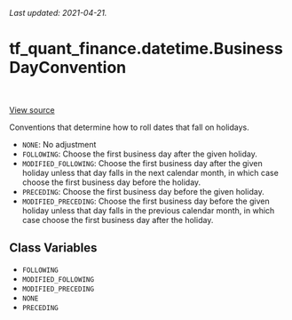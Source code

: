 <!--
This file is generated by a tool. Do not edit directly.
For open-source contributions the docs will be updated automatically.
-->

*Last updated: 2021-04-21.*

<div itemscope itemtype="http://developers.google.com/ReferenceObject">
<meta itemprop="name" content="tf_quant_finance.datetime.BusinessDayConvention" />
<meta itemprop="path" content="Stable" />
<meta itemprop="property" content="FOLLOWING"/>
<meta itemprop="property" content="MODIFIED_FOLLOWING"/>
<meta itemprop="property" content="MODIFIED_PRECEDING"/>
<meta itemprop="property" content="NONE"/>
<meta itemprop="property" content="PRECEDING"/>
</div>

# tf_quant_finance.datetime.BusinessDayConvention

<!-- Insert buttons and diff -->

<table class="tfo-notebook-buttons tfo-api" align="left">
</table>

<a target="_blank" href="https://github.com/google/tf-quant-finance/blob/master/tf_quant_finance/datetime/constants.py">View source</a>



Conventions that determine how to roll dates that fall on holidays.

<!-- Placeholder for "Used in" -->

* `NONE`: No adjustment
* `FOLLOWING`: Choose the first business day after the given holiday.
* `MODIFIED_FOLLOWING`: Choose the first business day after the given holiday
unless that day falls in the next calendar month, in which case choose the
first business day before the holiday.
* `PRECEDING`: Choose the first business day before the given holiday.
* `MODIFIED_PRECEDING`: Choose the first business day before the given holiday
unless that day falls in the previous calendar month, in which case choose the
first business day after the holiday.

## Class Variables

* `FOLLOWING` <a id="FOLLOWING"></a>
* `MODIFIED_FOLLOWING` <a id="MODIFIED_FOLLOWING"></a>
* `MODIFIED_PRECEDING` <a id="MODIFIED_PRECEDING"></a>
* `NONE` <a id="NONE"></a>
* `PRECEDING` <a id="PRECEDING"></a>
